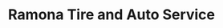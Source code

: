 ---
title: "Ramona Tire and Auto Service"
url: /indio/ramona-tire-and-auto-service/
shop: Autowerkstatt
---